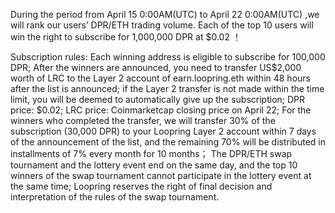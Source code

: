 During the period from April 15 0:00AM(UTC) to April 22 0:00AM(UTC) ,we will rank our users’ DPR/ETH trading volume. Each of the top 10 users will win the right to subscribe for 1,000,000 DPR at $0.02 ！


Subscription rules:
Each winning address is eligible to subscribe for 100,000 DPR;
After the winners are announced, you need to transfer US$2,000 worth of LRC to the Layer 2 account of earn.loopring.eth within 48 hours after the list is announced; if the Layer 2 transfer is not made within the time limit, you will be deemed to automatically give up the subscription;
DPR price: $0.02;
LRC price: Coinmarketcap closing price on April 22;
For the winners who completed the transfer, we will transfer 30% of the subscription (30,000 DPR) to your Loopring Layer 2 account within 7 days of the announcement of the list, and the remaining 70% will be distributed in installments of 7% every month for 10 months；
The DPR/ETH swap tournament and the lottery event end on the same day, and the top 10 winners of the swap tournament cannot participate in the lottery event at the same time;
Loopring reserves the right of final decision and interpretation of the rules of the swap tournament.
